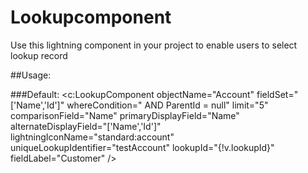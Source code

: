 # Lookupcomponent

Use this lightning component in your project to enable users to select lookup record

##Usage:

  ###Default:
     <c:LookupComponent objectName="Account"
						fieldSet="['Name','Id']"
						whereCondition=" AND ParentId = null"
						limit="5"
						comparisonField="Name"
						primaryDisplayField="Name"
						alternateDisplayField="['Name','Id']"
						lightningIconName="standard:account"
						uniqueLookupIdentifier="testAccount"
						lookupId="{!v.lookupId}"
						fieldLabel="Customer"
						/>
